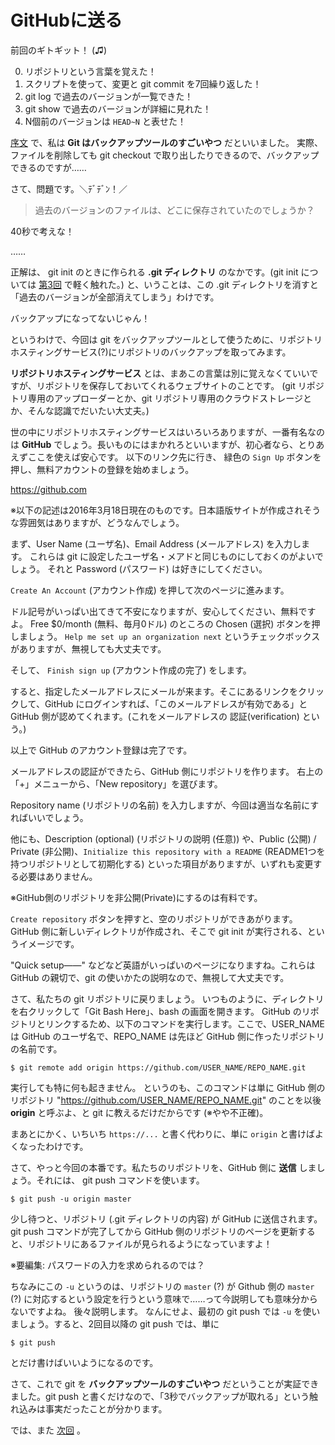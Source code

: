 # GitHubに送る

前回のギトギット！ (♫)

0. リポジトリという言葉を覚えた！
0. スクリプトを使って、変更と git commit を7回繰り返した！
0. git log で過去のバージョンが一覧できた！
0. git show で過去のバージョンが詳細に見れた！
0. N個前のバージョンは ``HEAD~N`` と表せた！

[序文](README.md) で、私は **Git はバックアップツールのすごいやつ** だといいました。
実際、ファイルを削除しても git checkout で取り出したりできるので、バックアップできるのですが……

さて、問題です。＼ﾃﾞﾃﾞﾝ！／

> 過去のバージョンのファイルは、どこに保存されていたのでしょうか？

40秒で考えな！

……

正解は、 git init のときに作られる **.git ディレクトリ** のなかです。(git init については [第3回](git_start.md) で軽く触れた。)
と、いうことは、この .git ディレクトリを消すと「過去のバージョンが全部消えてしまう」わけです。

バックアップになってないじゃん！

というわけで、今回は git をバックアップツールとして使うために、リポジトリホスティングサービス(?)にリポジトリのバックアップを取ってみます。

**リポジトリホスティングサービス** とは、まあこの言葉は別に覚えなくていいですが、リポジトリを保存しておいてくれるウェブサイトのことです。
(git リポジトリ専用のアップローダーとか、git リポジトリ専用のクラウドストレージとか、そんな認識でだいたい大丈夫。)

世の中にリポジトリホスティングサービスはいろいろありますが、一番有名なのは **GitHub** でしょう。長いものにはまかれろといいますが、初心者なら、とりあえずここを使えば安心です。
以下のリンク先に行き、 緑色の ``Sign Up`` ボタンを押し、無料アカウントの登録を始めましょう。

<https://github.com>

※以下の記述は2016年3月18日現在のものです。日本語版サイトが作成されそうな雰囲気はありますが、どうなんでしょう。

まず、User Name (ユーザ名)、Email Address (メールアドレス) を入力します。
これらは git に設定したユーザ名・メアドと同じものにしておくのがよいでしょう。
それと Password (パスワード) は好きにしてください。

``Create An Account`` (アカウント作成) を押して次のページに進みます。

ドル記号がいっぱい出てきて不安になりますが、安心してください、無料ですよ。
Free $0/month (無料、毎月0ドル) のところの Chosen (選択) ボタンを押しましょう。
``Help me set up an organization next`` というチェックボックスがありますが、無視しても大丈夫です。

そして、 ``Finish sign up`` (アカウント作成の完了) をします。

すると、指定したメールアドレスにメールが来ます。そこにあるリンクをクリックして、GitHub にログインすれば、「このメールアドレスが有効である」と GitHub 側が認めてくれます。(これをメールアドレスの 認証(verification) という。)

以上で GitHub のアカウント登録は完了です。

メールアドレスの認証ができたら、GitHub 側にリポジトリを作ります。
右上の「+」メニューから、「New repository」を選びます。

Repository name (リポジトリの名前) を入力しますが、今回は適当な名前にすればいいでしょう。

他にも、Description (optional) (リポジトリの説明 (任意)) や、Public (公開) / Private (非公開)、``Initialize this repository with a README`` (README1つを持つリポジトリとして初期化する) といった項目がありますが、いずれも変更する必要はありません。

※GitHub側のリポジトリを非公開(Private)にするのは有料です。

``Create repository`` ボタンを押すと、空のリポジトリができあがります。GitHub 側に新しいディレクトリが作成され、そこで git init が実行される、というイメージです。

"Quick setup――" などなど英語がいっぱいのページになりますね。これらは GitHub の親切で、git の使いかたの説明なので、無視して大丈夫です。

さて、私たちの git リポジトリに戻りましょう。
いつものように、ディレクトリを右クリックして「Git Bash Here」、bash の画面を開きます。
GitHub のリポジトリとリンクするため、以下のコマンドを実行します。ここで、USER_NAME は GitHub のユーザ名で、REPO_NAME は先ほど GitHub 側に作ったリポジトリの名前です。

```
$ git remote add origin https://github.com/USER_NAME/REPO_NAME.git
```

実行しても特に何も起きません。
というのも、このコマンドは単に GitHub 側のリポジトリ "https://github.com/USER_NAME/REPO_NAME.git" のことを以後 **origin** と呼ぶよ、と git に教えるだけだからです (※やや不正確)。

まあとにかく、いちいち ``https://...`` と書く代わりに、単に `origin` と書けばよくなったわけです。

さて、やっと今回の本番です。私たちのリポジトリを、GitHub 側に **送信** しましょう。それには、 git push コマンドを使います。

```
$ git push -u origin master
```

少し待つと、リポジトリ (.git ディレクトリの内容) が GitHub に送信されます。
git push コマンドが完了してから GitHub 側のリポジトリのページを更新すると、リポジトリにあるファイルが見られるようになっていますよ！

※要編集: パスワードの入力を求められるのでは？

ちなみにこの `-u` というのは、リポジトリの `master` (?) が Github 側の `master` (?) に対応するという設定を行うという意味で……って今説明しても意味分からないですよね。
後々説明します。
なんにせよ、最初の git push では `-u` を使いましょう。すると、2回目以降の git push では、単に

```
$ git push
```

とだけ書けばいいようになるのです。

さて、これで git を **バックアップツールのすごいやつ** だということが実証できました。git push と書くだけなので、「3秒でバックアップが取れる」という触れ込みは事実だったことが分かります。

では、また [次回](chapter07.md) 。
